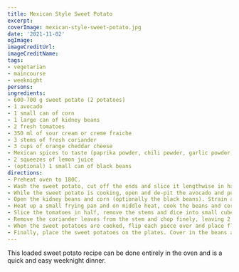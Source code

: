 ```yaml
---
title: Mexican Style Sweet Potato
excerpt:
coverImage: mexican-style-sweet-potato.jpg
date: '2021-11-02'
ogImage:
imageCreditUrl:
imageCreditName:
tags:
- vegetarian
- maincourse
- weeknight
persons:
ingredients:
- 600-700 g sweet potato (2 potatoes)
- 1 avocado
- 1 small can of corn
- 1 large can of kidney beans
- 2 fresh tomatoes
- 350 ml of sour cream or creme fraiche
- 3 stems of fresh coriander
- 3 cups of orange cheddar cheese
- Mexican spices to taste (paprika powder, chili powder, garlic powder, cumin powder, onion powder, salt, pepper)
- 2 squeezes of lemon juice
- (optional) 1 small can of black beans
directions:
- Preheat oven to 180C.
- Wash the sweet potato, cut off the ends and slice it lengthwise in half. Brush both sides with some olive oil and place flat-side down on a baking tray with baking paper. Bake for 25-30 minutes, until the skin crinkles and some of the juice is leaking out.
- While the sweet potato is cooking, open and de-pit the avocado and put the fruit flesh in a bowl. Add ¼ of sour cream / creme fraiche and a little lemon juice, some paprika, salt and pepper to taste. Set aside.
- Open the kidney beans and corn (optionally the black beans). Strain and rinse under cold water until the water is clear.
- Heat up a small frying pan and on middle heat, cook the beans and corn, adding the mexican spice mix with a tbsp of water if too dry. After the mix is hot, set aside and keep warm.
- Slice the tomatoes in half, remove the stems and dice into small cubes. Place in a bowl. Add salt, pepper and squeeze of lemon juice.
- Remove the coriander leaves from the stem and chop finely, leaving 2 leaves for decoration. Add to the tomato bowl and mix. Set aside.
- When the sweet potatoes are cooked, flip each piece over and place flesh-side up on the baking tray. Sprinkle ½ the cheese over the sweet potato and place back in the oven for 2-3 minutes.
- Finally, place the sweet potatoes on the plates. Cover in the beans and corn, then the tomato salsa, then the avocado guacamole. Top with the rest of the sour cream/creme fraiche and cheddar, place the coriander leaf for decoration.
---
```


This loaded sweet potato recipe can be done entirely in the oven and is a quick and easy weeknight dinner.